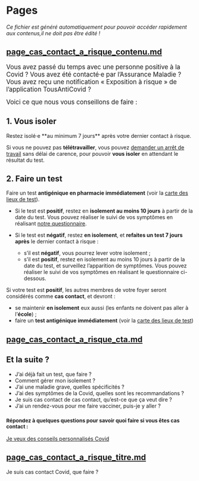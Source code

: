 
# Pages

*Ce fichier est généré automatiquement pour pouvoir accéder rapidement aux contenus,il ne doit pas être édité !*


## [page_cas_contact_a_risque_contenu.md](page_cas_contact_a_risque_contenu.md)


<big>Vous avez passé du temps avec une personne positive à la Covid ? Vous avez été contacté·e par l’Assurance Maladie ? Vous avez reçu une notification « Exposition à risque » de l’application TousAntiCovid ?</big>

<big>Voici ce que nous vous conseillons de faire :</big>

## 1. Vous isoler

<div class="conseil">
Restez isolé·e **au minimum 7 jours** après votre dernier contact à risque.
</div>

Si vous ne pouvez pas **télétravailler**, vous pouvez [demander un arrêt de travail](https://declare.ameli.fr/isolement/conditions) sans délai de carence, pour pouvoir **vous isoler** en attendant le résultat du test.

## 2. Faire un test

<div class="conseil">

Faire un test **antigénique en pharmacie immédiatement** (voir la [carte des lieux de test](https://www.sante.fr/cf/centres-depistage-covid.html)).

* Si le test est **positif**, restez en **isolement au moins 10 jours** à partir de la date du test. Vous pouvez réaliser le suivi de vos symptômes en réalisant [notre questionnaire](/#conseils).

* Si le test est **négatif**, restez **en isolement**, et **refaites un test 7 jours après** le dernier contact à risque :

    * s’il est **négatif**, vous pourrez lever votre isolement ;
    * s’il est **positif**, restez en isolement au moins 10 jours à partir de la date du test, et surveillez l’apparition de symptômes. Vous pouvez réaliser le suivi de vos symptômes en réalisant le questionnaire ci-dessous.

</div>

Si votre test est **positif**, les autres membres de votre foyer seront considérés comme **cas contact**, et devront :

* se maintenir **en isolement** eux aussi (les enfants ne doivent pas aller à l’**école**) ;
* faire un **test antigénique immédiatement** (voir la [carte des lieux de test](https://www.sante.fr/cf/centres-depistage-covid.html))



## [page_cas_contact_a_risque_cta.md](page_cas_contact_a_risque_cta.md)

## Et la suite ?

* J’ai déjà fait un test, que faire ?
* Comment gérer mon isolement ?
* J’ai une maladie grave, quelles spécificités ?
* J’ai des symptômes de la Covid, quelles sont les recommandations ?
* Je suis cas contact de cas contact, qu’est-ce que ça veut dire ?
* J’ai un rendez-vous pour me faire vacciner, puis-je y aller ?

### <small>Répondez à quelques questions pour savoir quoi faire si vous êtes cas contact :</small>

<div class="form-controls">
    <div class="button-full-width">
        <a class="button button-full-width" href="/#conseils">Je veux des conseils personnalisés&nbsp;Covid</a>
    </div>
</div>



## [page_cas_contact_a_risque_titre.md](page_cas_contact_a_risque_titre.md)

<!---->Je suis cas contact Covid, que faire ?


